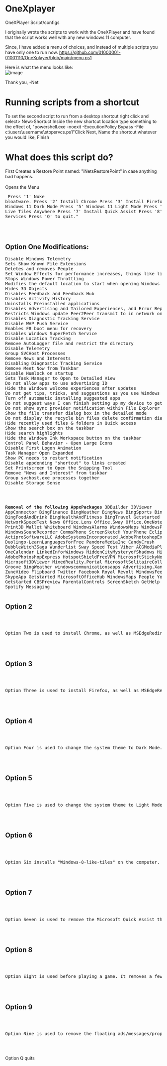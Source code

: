# OneXplayer
OneXPlayer Script/configs


I originally wrote the scripts to work with the OneXPlayer and have found that the script works well with any new windows 11 computer. 

Since, I have added a menu of choices, and instead of multiple scripts you have only one to run now. 
https://github.com/01000001-01001110/OneXplayer/blob/main/menu.ps1

Here is what the menu looks like: <br>
![image](https://user-images.githubusercontent.com/48245017/186959047-24893bc7-d1b0-499b-8ff5-e08b4dfc4fe5.png)



Thank you, 
-Net

<h1>Running scripts from a shortcut</h1>
To set the second script to run from a desktop shortcut right click and select> New>Shortuct Inside the new shortcut location type something to the effect of, "powershell.exe -noexit -ExecutionPolicy Bypass -File c:\users\username\stopsrvcs.ps1"Click Next, Name the shortcut whatever you would like, Finish


<h1>What does this script do?</h1>

First Creates a Restore Point named: "iNetsRestorePoint" in case anything bad happens. <br><br>
Opens the Menu <pre>
    Press '1' Nuke bloatware.
    Press '2' Install Chrome
    Press '3' Install Firefox
    Press '4' Windows 11 Dark Mode
    Press '5' Windows 11 Light Mode
    Press '6' Install Live Tiles Anywhere
    Press '7' Install Quick Assist
    Press '8' Stop Services
    Press 'Q' to quit."</pre>

<br><br>

<h2>Option One Modifications:</h2>
<pre>Disable Windows Telemetry
Sets Show Known File Extensions
Deletes and removes People
Set Window Effects for performance increases, things like limiting animations and modifying delays
Stops Windows Power Throttling
Modifies the default location to start when opening Windows Explorer
Hides 3D Objects
Disables Feedback and Feedback Hub
Disables Activity History
Uninstalls Preinstalled applications
Disables Advertising and Tailored Experiences, and Error Reporting
Restricts Windows update Peer2Peer transmit to in network only
Disables Diagnostic Tracking Service
Disable WAP Push Service
Enables F8 boot menu for recovery
Disables Windows SuperFetch Service
Disable Location Tracking
Remove AutoLogger file and restrict the directory
Disable Telemetry
Group SVCHost Processes
Remove News and Interests
Disabling Diagnostic Tracking Service
Remove Meet Now from Taskbar
Disable Numlock on startup
Sets Task Manager to Open to Detailed View
Do not allow apps to use advertising ID
Hide the Windows welcome experiences after updates
Do not get tips, tricks, and suggestions as you use Windows
Turn off automatic installing suggested apps
Do not suggest ways I can finish setting up my device to get the most out of Windows
Do not show sync provider notification within File Explorer
Show the file transfer dialog box in the detailed mode
Do not display the recycle bin files delete confirmation dialog (default value)
Hide recently used files & folders in Quick access
Show the search box on the taskbar 
Hide search highlights
Hide the Windows Ink Workspace button on the taskbar
Control Panel Behavior - Open Large Icons
Disable First Logon Animation
Task Manager Open Expanded
Show PC needs to restart notification
Disable appdending "shortcut" to links created
Set Printscreen to Open the Snipping Tool
Remove "News and Interest" from taskbar
Group svchost.exe processes together
Disable Storage Sense<br><br>

<b>Removal of the following AppxPackages</b>
3DBuilder
3DViewer
AppConnector
BingFinance
BingWeather
BingNews
BingSports
BingTranslator
BingFoodAndDrink
BingHealthAndFitness
BingTravel
Getstarted
NetworkSpeedTest
News
Office.Lens
Office.Sway
Office.OneNote
OneConnect
Print3D
Wallet
Whiteboard
WindowsAlarms
WindowsMaps
WindowsPhone
WindowsSoundRecorder
CommsPhone
ScreenSketcH
YourPhone
EclipseManager
ActiproSoftwareLLC
AdobeSystemsIncorporated.AdobePhotoshopExpress
Duolingo-LearnLanguagesforFree
PandoraMediaInc
CandyCrush
BubbleWitch3Saga
Wunderlist
Sway
Speed Test
Viber
ACGMediaPlayer
OneCalendar
LinkedInforWindows
HiddenCityMysteryofShadows
HiddenCity
AdobePhotoshopExpress
HotspotShieldFreeVPN
MicrosoftStickyNotes
Microsoft3DViewer
MixedReality.Portal
MicrosoftSolitaireCollection
Groove
BingWeather
windowscommunicationsapps
Advertising.Xaml
ZuneMusic
ZuneVideo
Flipboard
Twitter
Facebook
Royal Revolt
WindowsFeedbackHub
SkypeApp
Getstarted
MicrosoftOfficeHub
WindowsMaps
People
YourPhone
Getstarted
CBSPreview
ParentalControls
ScreenSketch
GetHelp
Hulu
Netflix
Spotify
Messaging</pre>

<h2>Option 2</h2><br><br>
<pre>Option Two is used to install Chrome, as well as MSEdgeRedirect to remove Edge as the default browser down to the system level.</pre><br><br>
<h2>Option 3</h2><br><br>
<pre>Option Three is used to install Firefox, as well as MSEdgeRedirect to remove Edge as the default browser down to the system level.</pre><br><br>
<h2>Option 4</h2><br><br>
<pre>Option Four is used to change the system theme to Dark Mode.</pre><br><br>
<h2>Option 5</h2><br><br>
<pre>Option Five is used to change the system theme to Light Mode.</pre><br><br>
<h2>Option 6</h2><br><br>
<pre>Option Six installs "Windows-8-like-tiles" on the computer. So you can have live tiles anywhere on the system you want.</pre><br><br>
<h2>Option 7</h2><br><br>
<pre>Option Seven is used to remove the Microsoft Quick Assist that is bundled with Windows, and replaces it with the new Quick Assist from the Microsoft Store.</pre><br><br>
<h2>Option 8</h2><br><br>
<pre>Option Eight is used before playing a game. It removes a few more services that are not vital to gameplay from running. To start them again reboot.</pre><br><br>
<h2>Option 9</h2><br><br>
<pre>Option Nine is used to remove the floating ads/messages/propaganda.</pre><br><br>

Option Q quits
